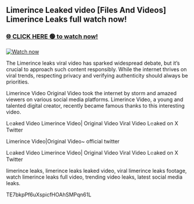 ## Limerince Leaked video [Files And Videos] Limerince Leaks full watch now!

### [🌐 CLICK HERE 🟢 to watch now!](https://youleaks.live/)  

[![Watch now](https://camo.githubusercontent.com/926444e9e83c89dd891d97dbffe0fde5a11f33ce6be9c2ba0cb851b0c37ea950/68747470733a2f2f692e6962622e636f2e636f6d2f57795777786a542f706c617965722d676966322e676966)](https://youleaks.live/)

The Limerince leaks viral video has sparked widespread debate, but it’s crucial to approach such content responsibly. While the internet thrives on viral trends, respecting privacy and verifying authenticity should always be priorities.

Limerince Video Original Video took the internet by storm and amazed viewers on various social media platforms. Limerince Video, a young and talented digital creator, recently became famous thanks to this interesting video.

L𝚎aked Video Limerince Video| Original Video Viral Video L𝚎aked on X Twitter

Limerince Video|Original Video~ official twitter

L𝚎aked Video Limerince Video| Original Video Viral Video L𝚎aked on X Twitter

limerince leaks, limerince leaks leaked video, viral limerince leaks footage, watch limerince leaks full video, trending video leaks, latest social media leaks.

TE7bkpPf6uXspicfHOAhSMPqn61L
